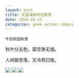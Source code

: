 ```yaml
---
layout: post
title: 文昌海岸闲住数景
date: 2020-10-23
categories: poem autumn campus
---
```


`午后校园秋景`

秋叶分五色，碧空渺无烟。

人闲银杏落，天冷燕归南。

<!--more-->
![]({{site.url}}/Images/122.jpg)
![]({{site.url}}/Images/123.jpg)
![]({{site.url}}/Images/124.jpg)

<script>
  (function(i,s,o,g,r,a,m){i['GoogleAnalyticsObject']=r;i[r]=i[r]||function(){
  (i[r].q=i[r].q||[]).push(arguments)},i[r].l=1*new Date();a=s.createElement(o),
  m=s.getElementsByTagName(o)[0];a.async=1;a.src=g;m.parentNode.insertBefore(a,m)
  })(window,document,'script','https://www.google-analytics.com/analytics.js','ga');

  ga('create', 'UA-85986843-1', 'auto');
  ga('send', 'pageview');

</script>
